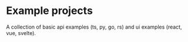 # Example projects

A collection of basic api examples (ts, py, go, rs) and ui examples (react, vue, svelte).
